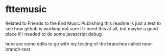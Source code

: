 # fttemusic
Related to Friends to the End Music Publishing
this readme is just a test to see how github is working
not sure if i need this at all, but maybe a good place if i needed to do some javascript debug

here are some edits to go with my testing of the branches called new-branch-test


